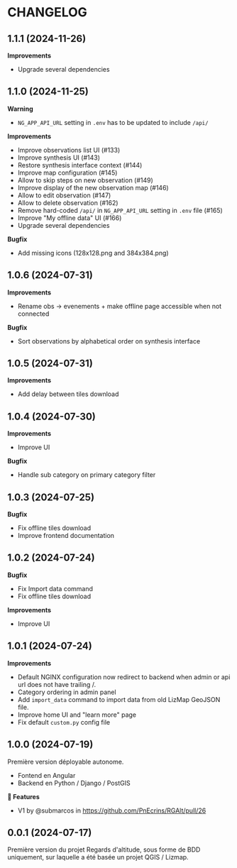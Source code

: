 CHANGELOG
=========

1.1.1    (2024-11-26)
---------------------

**Improvements**

- Upgrade several dependencies

1.1.0    (2024-11-25)
---------------------

**Warning**

- `NG_APP_API_URL` setting in `.env` has to be updated to include `/api/`

**Improvements**

- Improve observations list UI (#133)
- Improve synthesis UI (#143)
- Restore synthesis interface context (#144)
- Improve map configuration (#145)
- Allow to skip steps on new observation (#149)
- Improve display of the new observation map (#146)
- Allow to edit observation (#147)
- Allow to delete observation (#162)
- Remove hard-coded `/api/` in `NG_APP_API_URL` setting in `.env` file (#165)
- Improve "My offline data" UI (#166)
- Upgrade several dependencies

**Bugfix**

- Add missing icons (128x128.png and 384x384.png)

1.0.6    (2024-07-31)
----------------------

**Improvements**

- Rename obs -> evenements + make offline page accessible when not connected

**Bugfix**

- Sort observations by alphabetical order on synthesis interface

1.0.5    (2024-07-31)
----------------------

**Improvements**

- Add delay between tiles download

1.0.4    (2024-07-30)
----------------------

**Improvements**

- Improve UI

**Bugfix**

- Handle sub category on primary category filter

1.0.3    (2024-07-25)
----------------------

**Bugfix**

- Fix offline tiles download
- Improve frontend documentation

1.0.2    (2024-07-24)
----------------------

**Bugfix**

- Fix Import data command
- Fix offline tiles download

**Improvements**

- Improve UI

1.0.1    (2024-07-24)
----------------------

**Improvements**

- Default NGINX configuration now redirect to backend when admin or api url does not have trailing /.
- Category ordering in admin panel
- Add `import_data` command to import data from old LizMap GeoJSON file.
- Improve home UI and "learn more" page
- Fix default `custom.py` config file

1.0.0        (2024-07-19)
-------------------------

Première version déployable autonome.

* Fontend en Angular
* Backend en Python / Django / PostGIS

**🎉 Features**

* V1 by @submarcos in https://github.com/PnEcrins/RGAlt/pull/26

0.0.1        (2024-07-17)
-------------------------

Première version du projet Regards d'altitude, sous forme de BDD uniquement, sur laquelle a été basée un projet QGIS / Lizmap.
